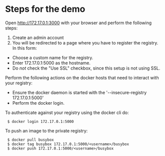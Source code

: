 # Steps for the demo

Open http://172.17.0.1:3000 with your browser and perform the following steps:

 1. Create an admin account
 2. You will be redirected to a page where you have to register the registry. In this form:
   - Choose a custom name for the registry.
   - Enter 172.17.0.1:5000 as the hostname.
   - Do *not* check the "Use SSL" checkbox, since this setup is not using SSL.


Perform the following actions on the docker hosts that need to interact with your registry:


 - Ensure the docker daemon is started with the '--insecure-registry 172.17.0.1:5000'
 - Perform the docker login.


To authenticate against your registry using the docker cli do:

```
 $ docker login 172.17.0.1:5000
```

To push an image to the private registry:

```
 $ docker pull busybox
 $ docker tag busybox 172.17.0.1:5000/<username>/busybox
 $ docker push 172.17.0.1:5000/<username>/busybox
```
